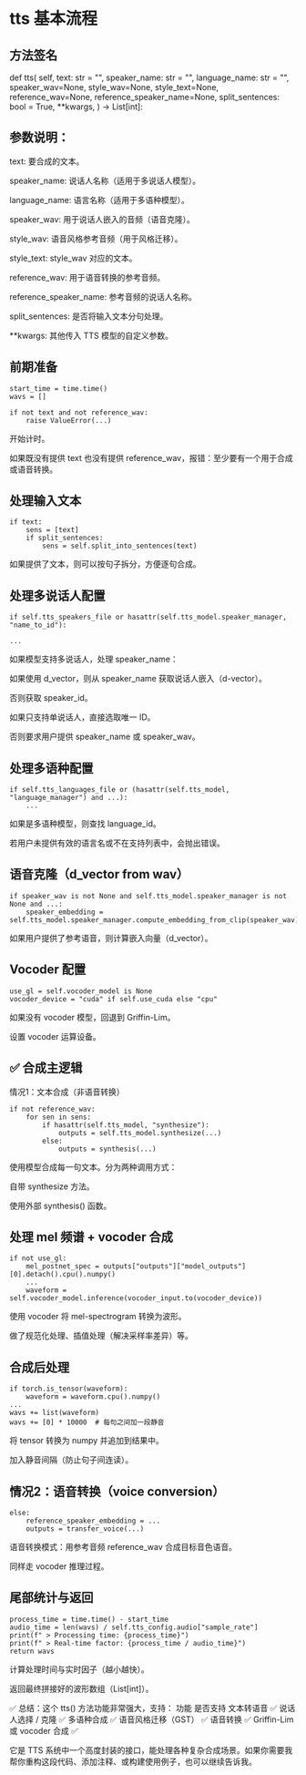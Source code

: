 # tts 基本流程

## 方法签名

def tts(
        self,
        text: str = "",
        speaker_name: str = "",
        language_name: str = "",
        speaker_wav=None,
        style_wav=None,
        style_text=None,
        reference_wav=None,
        reference_speaker_name=None,
        split_sentences: bool = True,
        **kwargs,
    ) -> List[int]:
## 参数说明：
text: 要合成的文本。

speaker_name: 说话人名称（适用于多说话人模型）。

language_name: 语言名称（适用于多语种模型）。

speaker_wav: 用于说话人嵌入的音频（语音克隆）。

style_wav: 语音风格参考音频（用于风格迁移）。

style_text: style_wav 对应的文本。

reference_wav: 用于语音转换的参考音频。

reference_speaker_name: 参考音频的说话人名称。

split_sentences: 是否将输入文本分句处理。

**kwargs: 其他传入 TTS 模型的自定义参数。

## 前期准备
```
start_time = time.time()
wavs = []

if not text and not reference_wav:
    raise ValueError(...)
```
开始计时。

如果既没有提供 text 也没有提供 reference_wav，报错：至少要有一个用于合成或语音转换。

## 处理输入文本
```
if text:
    sens = [text]
    if split_sentences:
        sens = self.split_into_sentences(text)
```
如果提供了文本，则可以按句子拆分，方便逐句合成。

## 处理多说话人配置
```
if self.tts_speakers_file or hasattr(self.tts_model.speaker_manager, "name_to_id"):
```
    ...
如果模型支持多说话人，处理 speaker_name：

如果使用 d_vector，则从 speaker_name 获取说话人嵌入（d-vector）。

否则获取 speaker_id。

如果只支持单说话人，直接选取唯一 ID。

否则要求用户提供 speaker_name 或 speaker_wav。

## 处理多语种配置
```
if self.tts_languages_file or (hasattr(self.tts_model, "language_manager") and ...):
    ...
```
如果是多语种模型，则查找 language_id。

若用户未提供有效的语言名或不在支持列表中，会抛出错误。

## 语音克隆（d_vector from wav）
```
if speaker_wav is not None and self.tts_model.speaker_manager is not None and ...:
    speaker_embedding = self.tts_model.speaker_manager.compute_embedding_from_clip(speaker_wav)
```
如果用户提供了参考语音，则计算嵌入向量（d_vector）。

## Vocoder 配置
```
use_gl = self.vocoder_model is None
vocoder_device = "cuda" if self.use_cuda else "cpu"
```
如果没有 vocoder 模型，回退到 Griffin-Lim。

设置 vocoder 运算设备。

## ✅ 合成主逻辑
情况1：文本合成（非语音转换）
```
if not reference_wav:
    for sen in sens:
        if hasattr(self.tts_model, "synthesize"):
            outputs = self.tts_model.synthesize(...)
        else:
            outputs = synthesis(...)
```
使用模型合成每一句文本。分为两种调用方式：

自带 synthesize 方法。

使用外部 synthesis() 函数。

## 处理 mel 频谱 + vocoder 合成
```
if not use_gl:
    mel_postnet_spec = outputs["outputs"]["model_outputs"][0].detach().cpu().numpy()
    ...
    waveform = self.vocoder_model.inference(vocoder_input.to(vocoder_device))
```
使用 vocoder 将 mel-spectrogram 转换为波形。

做了规范化处理、插值处理（解决采样率差异）等。

## 合成后处理
```
if torch.is_tensor(waveform):
    waveform = waveform.cpu().numpy()
...
wavs += list(waveform)
wavs += [0] * 10000  # 每句之间加一段静音
```
将 tensor 转换为 numpy 并追加到结果中。

加入静音间隔（防止句子间连读）。

## 情况2：语音转换（voice conversion）
```
else:
    reference_speaker_embedding = ...
    outputs = transfer_voice(...)
```
语音转换模式：用参考音频 reference_wav 合成目标音色语音。

同样走 vocoder 推理过程。

## 尾部统计与返回
```
process_time = time.time() - start_time
audio_time = len(wavs) / self.tts_config.audio["sample_rate"]
print(f" > Processing time: {process_time}")
print(f" > Real-time factor: {process_time / audio_time}")
return wavs
```
计算处理时间与实时因子（越小越快）。

返回最终拼接好的波形数组（List[int]）。

✅ 总结：这个 tts() 方法功能非常强大，支持：
功能	是否支持
文本转语音	✅
说话人选择 / 克隆	✅
多语种合成	✅
语音风格迁移（GST）	✅
语音转换	✅
Griffin-Lim 或 vocoder 合成	✅

它是 TTS 系统中一个高度封装的接口，能处理各种复杂合成场景。如果你需要我帮你重构这段代码、添加注释、或构建使用例子，也可以继续告诉我。
